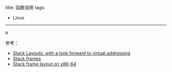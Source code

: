 title: 函数调用
tags:
- Linux
---

a

参考：

* [Stack Layouts: with a look forward to virtual addressing](https://www.cs.miami.edu/home/burt/learning/Csc421.171/workbook/stack-memory.html)
* [Stack frames](https://people.cs.rutgers.edu/~pxk/419/notes/frames.html)
* [Stack frame layout on x86-64](https://eli.thegreenplace.net/2011/09/06/stack-frame-layout-on-x86-64)